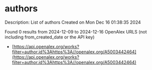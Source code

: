 # authors
Description: List of authors
Created on Mon Dec 16 01:38:35 2024

Found 0 results from 2024-12-09 to 2024-12-16
OpenAlex URLS (not including from_created_date or the API key)
- [https://api.openalex.org/works?filter=author.id%3Ahttps%3A//openalex.org/A5003442464](https://api.openalex.org/works?filter=author.id%3Ahttps%3A//openalex.org/A5003442464)


